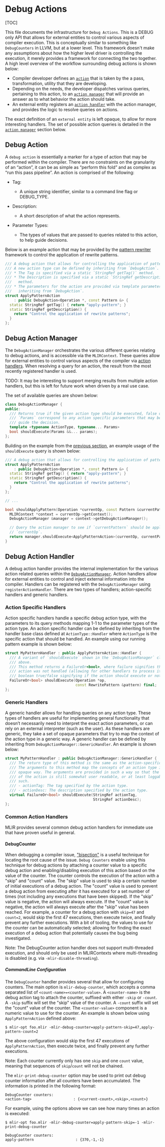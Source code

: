 # Debug Actions

[TOC]

This file documents the infrastructure for `Debug Actions`. This is a DEBUG only
API that allows for external entities to control various aspects of compiler
execution. This is conceptually similar to something like `DebugCounters` in
LLVM, but at a lower level. This framework doesn't make any assumptions about
how the higher level driver is controlling the execution, it merely provides a
framework for connecting the two together. A high level overview of the workflow
surrounding debug actions is shown below:

*   Compiler developer defines an [`action`](#debug-action) that is taken by the
    a pass, transformation, utility that they are developing.
*   Depending on the needs, the developer dispatches various queries, pertaining
    to this action, to an [`action manager`](#debug-action-manager) that will
    provide an answer as to what behavior the action should take.
*   An external entity registers an [`action handler`](#debug-action-handler)
    with the action manager, and provides the logic to resolve queries on
    actions.

The exact definition of an `external entity` is left opaque, to allow for more
interesting handlers. The set of possible action queries is detailed in the
[`action manager`](#debug-action-manager) section below.

## Debug Action

A `debug action` is essentially a marker for a type of action that may be
performed within the compiler. There are no constraints on the granularity of an
“action”, it can be as simple as “perform this fold” and as complex as “run this
pass pipeline”. An action is comprised of the following:

*   Tag:

    -   A unique string identifier, similar to a command line flag or
        DEBUG_TYPE.

*   Description:

    -   A short description of what the action represents.

*   Parameter Types:

    -   The types of values that are passed to queries related to this action,
        to help guide decisions.

Below is an example action that may be provided by the
[pattern rewriter](PatternRewriter.md) framework to control the application of
rewrite patterns.

```c++
/// A debug action that allows for controlling the application of patterns.
/// A new action type can be defined by inheriting from `DebugAction`.
/// * The Tag is specified via a static `StringRef getTag()` method.
/// * The Description is specified via a static `StringRef getDescription()`
///   method.
/// * The parameters for the action are provided via template parameters when
///   inheriting from `DebugAction`.
struct ApplyPatternAction
    : public DebugAction<Operation *, const Pattern &> {
  static StringRef getTag() { return "apply-pattern"; }
  static StringRef getDescription() {
    return "Control the application of rewrite patterns";
  }
};
```

## Debug Action Manager

The `DebugActionManager` orchestrates the various different queries relating to
debug actions, and is accessible via the `MLIRContext`. These queries allow for
external entities to control various aspects of the compiler via
[action handlers](#debug-action-handler). When resolving a query for an action,
the result from the most recently registered handler is used.

TODO: It may be interesting to support merging results from multiple action
handlers, but this is left for future work when driven by a real use case.

The set of available queries are shown below:

```c++
class DebugActionManager {
public:
  /// Returns true if the given action type should be executed, false otherwise.
  /// `Params` correspond to any action specific parameters that may be used to
  /// guide the decision.
  template <typename ActionType, typename... Params>
  bool shouldExecute(Params &&... params);
};
```

Building on the example from the [previous section](#debug-action), an example
usage of the `shouldExecute` query is shown below:

```c++
/// A debug action that allows for controlling the application of patterns.
struct ApplyPatternAction
    : public DebugAction<Operation *, const Pattern &> {
  static StringRef getTag() { return "apply-pattern"; }
  static StringRef getDescription() {
    return "Control the application of rewrite patterns";
  }
};

// ...

bool shouldApplyPattern(Operation *currentOp, const Pattern &currentPattern) {
  MLIRContext *context = currentOp->getContext();
  DebugActionManager &manager = context->getDebugActionManager();

  // Query the action manager to see if `currentPattern` should be applied to
  // `currentOp`.
  return manager.shouldExecute<ApplyPatternAction>(currentOp, currentPattern);
}
```

## Debug Action Handler

A debug action handler provides the internal implementation for the various
action related queries within the [`DebugActionManager`](debug-action-manager).
Action handlers allow for external entities to control and inject external
information into the compiler. Handlers can be registered with the
`DebugActionManager` using `registerActionHandler`. There are two types of
handlers; action-specific handlers and generic handlers.

### Action Specific Handlers

Action specific handlers handle a specific debug action type, with the
parameters to its query methods mapping 1-1 to the parameter types of the action
type. An action specific handler can be defined by inheriting from the handler
base class defined at `ActionType::Handler` where `ActionType` is the specific
action that should be handled. An example using our running pattern example is
shown below:

```c++
struct MyPatternHandler : public ApplyPatternAction::Handler {
  /// A variant of `shouldExecute` shown in the `DebugActionManager` class
  /// above.
  /// This method returns a FailureOr<bool>, where failure signifies that the
  /// action was not handled (allowing for other handlers to process it), or the
  /// boolean true/false signifying if the action should execute or not.
  FailureOr<bool> shouldExecute(Operation *op,
                                const RewritePattern &pattern) final;
};
```

### Generic Handlers

A generic handler allows for handling queries on any action type. These types of
handlers are useful for implementing general functionality that doesn’t
necessarily need to interpret the exact action parameters, or can rely on an
external interpreter (such as the user). As these handlers are generic, they
take a set of opaque parameters that try to map the context of the action type
in a generic way. A generic handler can be defined by inheriting from
`DebugActionManager::GenericHandler`. An example is shown below:

```c++
struct MyPatternHandler : public DebugActionManager::GenericHandler {
  /// The return type of this method is the same as the action-specific handler.
  /// The arguments to this method map the concepts of an action type in an
  /// opaque way. The arguments are provided in such a way so that the context
  /// of the action is still somewhat user readable, or at least loggable as
  /// such.
  /// - actionTag: The tag specified by the action type.
  /// - actionDesc: The description specified by the action type.
  virtual FailureOr<bool> shouldExecute(StringRef actionTag,
                                        StringRef actionDesc);
};
```

### Common Action Handlers

MLIR provides several common debug action handlers for immediate use that have
proven useful in general.

#### DebugCounter

When debugging a compiler issue,
["bisection"](https://en.wikipedia.org/wiki/Bisection_\(software_engineering\))
is a useful technique for locating the root cause of the issue. `Debug Counters`
enable using this technique for debug actions by attaching a counter value to a
specific debug action and enabling/disabling execution of this action based on
the value of the counter. The counter controls the execution of the action with
a "skip" and "count" value. The "skip" value is used to skip a certain number of
initial executions of a debug action. The "count" value is used to prevent a
debug action from executing after it has executed for a set number of times (not
including any executions that have been skipped). If the "skip" value is
negative, the action will always execute. If the "count" value is negative, the
action will always execute after the "skip" value has been reached. For example,
a counter for a debug action with `skip=47` and `count=2`, would skip the first
47 executions, then execute twice, and finally prevent any further executions.
With a bit of tooling, the values to use for the counter can be automatically
selected; allowing for finding the exact execution of a debug action that
potentially causes the bug being investigated.

Note: The DebugCounter action handler does not support multi-threaded execution,
and should only be used in MLIRContexts where multi-threading is disabled (e.g.
via `-mlir-disable-threading`).

##### CommandLine Configuration

The `DebugCounter` handler provides several that allow for configuring counters.
The main option is `mlir-debug-counter`, which accepts a comma separated list of
`<count-name>=<counter-value>`. A `<counter-name>` is the debug action tag to
attach the counter, suffixed with either `-skip` or `-count`. A `-skip` suffix
will set the "skip" value of the counter. A `-count` suffix will set the "count"
value of the counter. The `<counter-value>` component is a numeric value to use
for the counter. An example is shown below using `ApplyPatternAction` defined
above:

```shell
$ mlir-opt foo.mlir -mlir-debug-counter=apply-pattern-skip=47,apply-pattern-count=2
```

The above configuration would skip the first 47 executions of
`ApplyPatternAction`, then execute twice, and finally prevent any further
executions.

Note: Each counter currently only has one `skip` and one `count` value, meaning
that sequences of `skip`/`count` will not be chained.

The `mlir-print-debug-counter` option may be used to print out debug counter
information after all counters have been accumulated. The information is printed
in the following format:

```shell
DebugCounter counters:
<action-tag>                   : {<current-count>,<skip>,<count>}
```

For example, using the options above we can see how many times an action is
executed:

```shell
$ mlir-opt foo.mlir -mlir-debug-counter=apply-pattern-skip=-1 -mlir-print-debug-counter

DebugCounter counters:
apply-pattern                   : {370,-1,-1}
```
